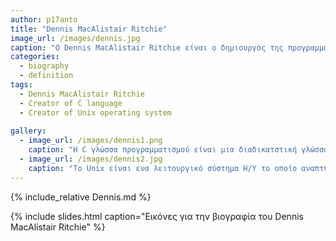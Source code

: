 ```yaml
---
author: p17anto
title: "Dennis MacAlistair Ritchie"
image_url: /images/dennis.jpg
caption: "Ο Dennis MacAlistair Ritchie είναι ο δημιουργός της προγραμματιστικής γλώσσας C και μαζί με τον συνάδελφό του Ken Thompson του λειτουργικού συστήματος Unix."
categories:
  - biography
  - definition
tags:
  - Dennis MacAlistair Ritchie
  - Creator of C language
  - Creator of Unix operating system
  
gallery:
  - image_url: /images/dennis1.png
    caption: "Η C γλώσσα προγραμματισμού είναι μια διαδικατστική γλώσσα που αναπτύχθηκε μεταξύ του 1969 και 1973 απο τον Ντένις Ρίτσι για να χρησιμοποιηθεί για την ανάπτυξη λειτουργικού συστήματος Unix."
  - image_url: /images/dennis2.jpg
    caption: "To Unix είναι ενα λειτουργικό σύστημα Η/Υ το οποίο αναπτύχθηκε τις δεκαετίες του 1960 και 1970 απο ομάδα εργαζομένων στο Bell Labs της εταιρίας ΑΤ&Τ."
---
```


{% include_relative Dennis.md %}

{% include slides.html caption="Εικόνες για την βιογραφία του Dennis MacAlistair Ritchie" %}
